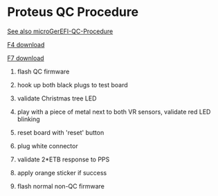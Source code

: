 # Proteus QC Procedure

[See also microGerEFI-QC-Procedure](microGerEFI-QC-Procedure)

[F4 download](https://github.com/gerefi/gerefi/releases/download/20220914_release/gerefi_bundle_proteus_f4_hardware_QC_special_build.zip)

[F7 download](https://github.com/gerefi/gerefi/releases/download/20220914_release/gerefi_bundle_proteus_f7_hardware_QC_special_build.zip)

1. flash QC firmware

2. hook up both black plugs to test board

3. validate Christmas tree LED

4. play with a piece of metal next to both VR sensors, validate red LED blinking

5. reset board with 'reset' button

6. plug white connector

7. validate 2*ETB response to PPS

8. apply orange sticker if success

9. flash normal non-QC firmware
